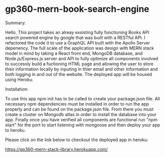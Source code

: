 # gp360-mern-book-search-engine

Summary:

Hello, This project takes an alreay exsisting fully functioning Books API search powered engine by google that was built with a RESTful API. I refactored the code it to use a GraphQL API built with the Apollo Server depenency. The full scale of the application was design with MERN stack model in mind by taking a React front end, MongoDB database, and Node.js/Express.js server and API to fully optimize all components involved to successly build a fuctioning HTML page and allowing the user to store their information locally by inputing in thier email and other information and both logging in and out of the website. The deployed app will be housed
using Heroku.

Installation:

To use this app npm init has to be called to create your package.json file.
All necessary npm dependencies must be installed in order to run the app properly and can be found on the package.json file.
From there you must create a cluster on Mongodb atlas in order to install the database into your app.
Finally once you have verified all components are functional run "npm start" for the port to start listening with mongoose and then deploy your app to heroku.

Please click on the link below to checkout the deployed app in heroku:

https://gp360-mern-stack-library.herokuapp.com/
